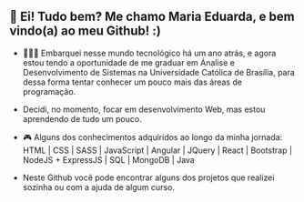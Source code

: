 ## 🙋‍ Ei! Tudo bem? Me chamo Maria Eduarda, e bem vindo(a) ao meu Github! :)

- 👩🏻‍💻 Embarquei nesse mundo tecnológico há um ano atrás, e agora estou tendo a oportunidade de me graduar em Ánalise e Desenvolvimento de Sistemas na Universidade Católica de Brasília, para dessa forma tentar conhecer um pouco mais das áreas de programação.

- Decidi, no momento, focar em desenvolvimento Web, mas estou aprendendo de tudo um pouco.

- 🎮 Alguns dos conhecimentos adquiridos ao longo da minha jornada: HTML | CSS | SASS | JavaScript | Angular | JQuery | React | Bootstrap | NodeJS + ExpressJS | SQL | MongoDB | Java

- Neste Github você pode encontrar alguns dos projetos que realizei sozinha ou com a ajuda de algum curso.



